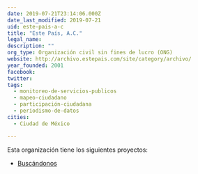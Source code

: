 ```yaml
---
date: 2019-07-21T23:14:06.000Z
date_last_modified: 2019-07-21
uid: este-pais-a-c
title: "Este País, A.C."
legal_name: 
description: ""
org_type: Organización civil sin fines de lucro (ONG)
website: http://archivo.estepais.com/site/category/archivo/
year_founded: 2001
facebook: 
twitter: 
tags:
  - monitoreo-de-servicios-publicos
  - mapeo-ciudadano
  - participación-ciudadana
  - periodismo-de-datos
cities: 
  - Ciudad de México

---
```


Esta organización tiene los siguientes proyectos:

- [Buscándonos](/proyectos/buscandonos)
